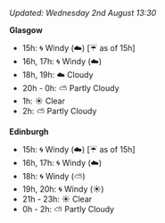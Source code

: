 *Updated: Wednesday 2nd August 13:30*

**Glasgow**

* 15h: :cyclone: Windy (:cloud:) [:umbrella: as of 15h]
* 16h, 17h: :cyclone: Windy (:cloud:)
* 18h, 19h: :cloud: Cloudy
* 20h - 0h: :partly_sunny: Partly Cloudy
* 1h: :sunny: Clear
* 2h: :partly_sunny: Partly Cloudy

**Edinburgh**

* 15h: :cyclone: Windy (:cloud:) [:umbrella: as of 15h]
* 16h, 17h: :cyclone: Windy (:cloud:)
* 18h: :cyclone: Windy (:partly_sunny:)
* 19h, 20h: :cyclone: Windy (:sunny:)
* 21h - 23h: :sunny: Clear
* 0h - 2h: :partly_sunny: Partly Cloudy
